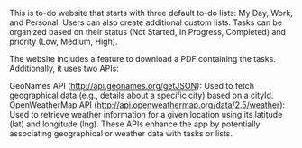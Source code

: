This is to-do website that starts with three default to-do lists: My Day, Work, and Personal. Users can also create additional custom lists. Tasks can be organized based on their status (Not Started, In Progress, Completed) and priority (Low, Medium, High).

The website includes a feature to download a PDF containing the tasks. Additionally, it uses two APIs:

GeoNames API (http://api.geonames.org/getJSON):
Used to fetch geographical data (e.g., details about a specific city) based on a cityId.
OpenWeatherMap API (http://api.openweathermap.org/data/2.5/weather):
Used to retrieve weather information for a given location using its latitude (lat) and longitude (lng).
These APIs enhance the app by potentially associating geographical or weather data with tasks or lists.
